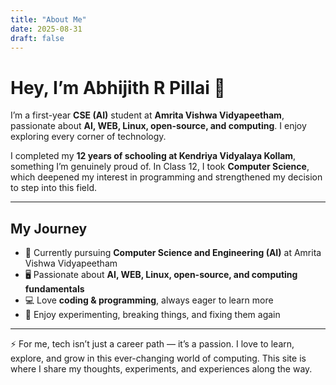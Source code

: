 ```yaml
---
title: "About Me"
date: 2025-08-31
draft: false
---
```


# Hey, I’m Abhijith R Pillai 👋  

I’m a first-year **CSE (AI)** student at **Amrita Vishwa Vidyapeetham**, passionate about **AI, WEB, Linux, open-source, and computing**. I enjoy exploring every corner of technology.

I completed my **12 years of schooling at Kendriya Vidyalaya Kollam**, something I’m genuinely proud of. In Class 12, I took **Computer Science**, which deepened my interest in programming and strengthened my decision to step into this field.  

---

## My Journey  
- 🌱 Currently pursuing **Computer Science and Engineering (AI)** at Amrita Vishwa Vidyapeetham
- 🖥️ Passionate about **AI, WEB, Linux, open-source, and computing fundamentals**  
- 💻 Love **coding & programming**, always eager to learn more  
- 🔧 Enjoy experimenting, breaking things, and fixing them again  

---

⚡ For me, tech isn’t just a career path — it’s a passion. I love to learn, explore, and grow in this ever-changing world of computing. This site is where I share my thoughts, experiments, and experiences along the way.  

